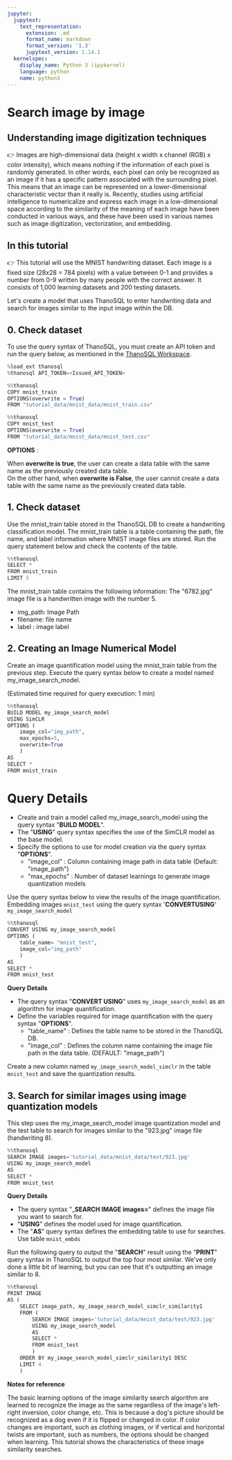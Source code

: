 ```yaml
---
jupyter:
  jupytext:
    text_representation:
      extension: .md
      format_name: markdown
      format_version: '1.3'
      jupytext_version: 1.14.1
  kernelspec:
    display_name: Python 3 (ipykernel)
    language: python
    name: python3
---
```


# __Search image by image__

**Understanding image digitization techniques**
---
👉 Images are high-dimensional data (height x width x channel (RGB) x color intensity), which means nothing if the information of each pixel is randomly generated. In other words, each pixel can only be recognized as an image if it has a specific pattern associated with the surrounding pixel. This means that an image can be represented on a lower-dimensional characteristic vector than it really is. Recently, studies using artificial intelligence to numericalize and express each image in a low-dimensional space according to the similarity of the meaning of each image have been conducted in various ways, and these have been used in various names such as image digitization, vectorization, and embedding.

**In this tutorial**
---
👉 This tutorial will use the MNIST handwriting dataset. Each image is a fixed size (28x28 = 784 pixels) with a value between 0-1 and provides a number from 0-9 written by many people with the correct answer. It consists of 1,000 learning datasets and 200 testing datasets.

Let's create a model that uses ThanoSQL to enter handwriting data and search for images similar to the input image within the DB.


## __0. Check dataset__


To use the query syntax of ThanoSQL, you must create an API token and run the query below, as mentioned in the [ThanoSQL Workspace](https://docs.thanosql.ai/quick_start/how_to_use_ThanoSQL/#5-thanosql).

```python tags=[]
%load_ext thanosql
%thanosql API_TOKEN=<Issued_API_TOKEN>
```

```python
%%thanosql
COPY mnist_train 
OPTIONS(overwrite = True)
FROM "tutorial_data/mnist_data/mnist_train.csv"
```

```python
%%thanosql
COPY mnist_test 
OPTIONS(overwrite = True)
FROM "tutorial_data/mnist_data/mnist_test.csv"
```

__OPTIONS__ : 

When __overwrite is true__, the user can create a data table with the same name as the previously created data table.  
On the other hand, when __overwrite is False__, the user cannot create a data table with the same name as the previously created data table.

<!-- #region tags=[] -->
## __1. Check dataset__
<!-- #endregion -->

Use the mnist_train table stored in the ThanoSQL DB to create a handwriting classification model. The mnist_train table is a table containing the path, file name, and label information where MNIST image files are stored. Run the query statement below and check the contents of the table.

```python
%%thanosql
SELECT * 
FROM mnist_train 
LIMIT 5
```

The mnist_train table contains the following information: The "6782.jpg" image file is a handwritten image with the number 5.

- img_path: Image Path
- filename: file name
- label : image label


## __2. Creating an Image Numerical Model__


Create an image quantification model using the mnist_train table from the previous step. Execute the query syntax below to create a model named my_image_search_model.


(Estimated time required for query execution: 1 min)

```python
%%thanosql
BUILD MODEL my_image_search_model
USING SimCLR
OPTIONS (
    image_col="img_path",
    max_epochs=5,
    overwrite=True
    )
AS 
SELECT * 
FROM mnist_train
```

# __Query Details__ 
- Create and train a model called my_image_search_model using the query syntax "__BUILD MODEL__".
- The "__USING__" query syntax specifies the use of the SimCLR model as the base model.
- Specify the options to use for model creation via the query syntax "__OPTIONS__".  
    -  "image_col" : Column containing image path in data table (Default: "image_path")    
    -  "max_epochs" : Number of dataset learnings to generate image quantization models


Use the query syntax below to view the results of the image quantification. Embedding images `mnist_test` using the query syntax '__CONVERTUSING__' `my_image_search_model`


```python
%%thanosql
CONVERT USING my_image_search_model
OPTIONS (
    table_name= "mnist_test",
    image_col="img_path"
    )
AS 
SELECT * 
FROM mnist_test
```

__Query Details__ 
- The query syntax "__CONVERT USING__" uses `my_image_search_model` as an algorithm for image quantification.   
- Define the variables required for image quantification with the query syntax "__OPTIONS__". 
    - "table_name" : Defines the table name to be stored in the ThanoSQL DB.
    - "image_col" : Defines the column name containing the image file path in the data table. (DEFAULT: "image_path")


Create a new column named `my_image_search_model_simclr` in the table `mnist_test` and save the quantization results.


## __3. Search for similar images using image quantization models__


This step uses the my_image_search_model image quantization model and the test table to search for images similar to the "923.jpg" image file (handwriting 8).

```python
%%thanosql
SEARCH IMAGE images='tutorial_data/mnist_data/test/923.jpg' 
USING my_image_search_model 
AS
SELECT * 
FROM mnist_test
```

__Query Details__  

- The query syntax "___SEARCH IMAGE images=__" defines the image file you want to search for.  <br>
- "__USING__" defines the model used for image quantification.<br>
- The "__AS__" query syntax defines the embedding table to use for searches. Use table `mnist_embds`


Run the following query to output the "__SEARCH__" result using the "__PRINT__" query syntax in ThanoSQL to output the top four most similar. We've only done a little bit of learning, but you can see that it's outputting an image similar to 8.

```python
%%thanosql
PRINT IMAGE 
AS (
    SELECT image_path, my_image_search_model_simclr_similarity1 
    FROM (
        SEARCH IMAGE images='tutorial_data/mnist_data/test/923.jpg' 
        USING my_image_search_model 
        AS 
        SELECT * 
        FROM mnist_test
        )
    ORDER BY my_image_search_model_simclr_similarity1 DESC 
    LIMIT 4
    )
```

__Notes for reference__ 

The basic learning options of the image similarity search algorithm are learned to recognize the image as the same regardless of the image's left-right inversion, color change, etc. This is because a dog's picture should be recognized as a dog even if it is flipped or changed in color. If color changes are important, such as clothing images, or if vertical and horizontal twists are important, such as numbers, the options should be changed when learning. This tutorial shows the characteristics of these image similarity searches.
